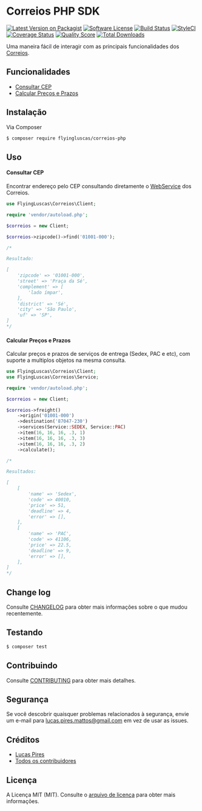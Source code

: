 # Correios PHP SDK

[![Latest Version on Packagist][ico-version]][link-packagist]
[![Software License][ico-license]](LICENSE.md)
[![Build Status][ico-travis]][link-travis]
[![StyleCI][icon-styleci]][link-styleci]
[![Coverage Status][ico-code-climate]][link-code-climate]
[![Quality Score][ico-code-quality]][link-code-quality]
[![Total Downloads][ico-downloads]][link-downloads]

Uma maneira fácil de interagir com as principais funcionalidades dos [Correios](https://correios.com.br).

## Funcionalidades

- [Consultar CEP](#consultar-cep)
- [Calcular Preços e Prazos](#calcular-precos-e-prazos)

## Instalação

Via Composer

``` bash
$ composer require flyingluscas/correios-php
```

## Uso

#### Consultar CEP

Encontrar endereço pelo CEP consultando diretamente o [WebService][correios-sigep] dos Correios.

``` php
use FlyingLuscas\Correios\Client;

require 'vendor/autoload.php';

$correios = new Client;

$correios->zipcode()->find('01001-000');

/*

Resultado:

[
    'zipcode' => '01001-000',
    'street' => 'Praça da Sé',
    'complement' => [
        'lado ímpar',
    ],
    'district' => 'Sé',
    'city' => 'São Paulo',
    'uf' => 'SP',
]
*/
```

#### Calcular Preços e Prazos

Calcular preços e prazos de serviços de entrega (Sedex, PAC e etc), com suporte a multiplos objetos na mesma consulta.

``` php
use FlyingLuscas\Correios\Client;
use FlyingLuscas\Correios\Service;

require 'vendor/autoload.php';

$correios = new Client;

$correios->freight()
    ->origin('01001-000')
    ->destination('87047-230')
    ->services(Service::SEDEX, Service::PAC)
    ->item(16, 16, 16, .3, 1)
    ->item(16, 16, 16, .3, 3)
    ->item(16, 16, 16, .3, 2)
    ->calculate();

/*

Resultados:

[
    [
        'name' => 'Sedex',
        'code' => 40010,
        'price' => 51,
        'deadline' => 4,
        'error' => [],
    ],
    [
        'name' => 'PAC',
        'code' => 41106,
        'price' => 22.5,
        'deadline' => 9,
        'error' => [],
    ],
]
*/
```

## Change log

Consulte [CHANGELOG](CHANGELOG.md) para obter mais informações sobre o que mudou recentemente.

## Testando

``` bash
$ composer test
```

## Contribuindo

Consulte [CONTRIBUTING](CONTRIBUTING.md) para obter mais detalhes.

## Segurança

Se você descobrir quaisquer problemas relacionados à segurança, envie um e-mail para lucas.pires.mattos@gmail.com em vez de usar as issues.

## Créditos

- [Lucas Pires][link-author]
- [Todos os contribuidores][link-contributors]

## Licença

A Licença MIT (MIT). Consulte o [arquivo de licença](LICENSE.md) para obter mais informações.

[ico-version]: https://img.shields.io/packagist/v/flyingluscas/correios-php.svg?style=flat-square
[ico-license]: https://img.shields.io/badge/license-MIT-brightgreen.svg?style=flat-square
[ico-travis]: https://img.shields.io/travis/flyingluscas/correios-php/master.svg?style=flat-square
[icon-styleci]: https://styleci.io/repos/72848778/shield?branch=master
[ico-code-climate]: https://img.shields.io/codeclimate/coverage/github/flyingluscas/correios-php.svg?style=flat-square
[ico-code-quality]: https://img.shields.io/codeclimate/github/flyingluscas/correios-php.svg?style=flat-square
[ico-downloads]: https://img.shields.io/packagist/dt/flyingluscas/correios-php.svg?style=flat-square

[link-packagist]: https://packagist.org/packages/flyingluscas/correios-php
[link-travis]: https://travis-ci.org/flyingluscas/correios-php
[link-styleci]: https://styleci.io/repos/72848778
[link-code-climate]: https://codeclimate.com/github/flyingluscas/correios-php/coverage
[link-code-quality]: https://codeclimate.com/github/flyingluscas/correios-php/code
[link-downloads]: https://packagist.org/packages/flyingluscas/correios-php
[link-author]: https://github.com/flyingluscas
[link-contributors]: ../../contributors

[correios-sigep]: https://apps.correios.com.br/SigepMasterJPA/AtendeClienteService/AtendeCliente?wsdl
